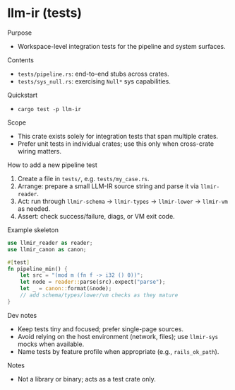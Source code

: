 # llm-ir (tests)

Purpose
- Workspace-level integration tests for the pipeline and system surfaces.

Contents
- `tests/pipeline.rs`: end-to-end stubs across crates.
- `tests/sys_null.rs`: exercising `Null*` sys capabilities.

Quickstart
- `cargo test -p llm-ir`

Scope
- This crate exists solely for integration tests that span multiple crates.
- Prefer unit tests in individual crates; use this only when cross-crate wiring matters.

How to add a new pipeline test
1. Create a file in `tests/`, e.g. `tests/my_case.rs`.
2. Arrange: prepare a small LLM-IR source string and parse it via `llmir-reader`.
3. Act: run through `llmir-schema` → `llmir-types` → `llmir-lower` → `llmir-vm` as needed.
4. Assert: check success/failure, diags, or VM exit code.

Example skeleton
```rust
use llmir_reader as reader;
use llmir_canon as canon;

#[test]
fn pipeline_min() {
    let src = "(mod m (fn f -> i32 () 0))";
    let node = reader::parse(src).expect("parse");
    let _ = canon::format(&node);
    // add schema/types/lower/vm checks as they mature
}
```

Dev notes
- Keep tests tiny and focused; prefer single-page sources.
- Avoid relying on the host environment (network, files); use `llmir-sys` mocks when available.
- Name tests by feature profile when appropriate (e.g., `rails_ok_path`).

Notes
- Not a library or binary; acts as a test crate only.

